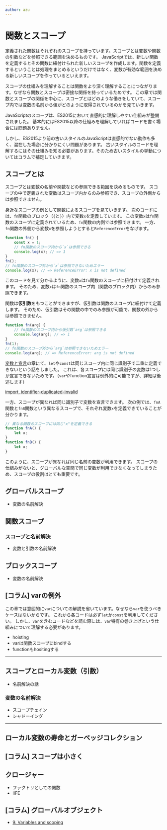 ```yaml
---
author: azu
---
```


# 関数とスコープ

定義された関数はそれぞれのスコープを持っています。スコープとは変数や関数の引数などを参照できる範囲を決めるものです。
JavaScriptでは、新しい関数を定義するとその関数に紐付けられた新しいスコープを作成します。関数を定義するということは処理をまとめるというだけではなく、変数が有効な範囲を決める新しいスコープを作っているといえます。

スコープの仕組みを理解することは関数をより深く理解することにつながります。なぜなら関数とスコープは密接な関係を持っているためです。
この章では関数とスコープの関係を中心に、スコープとはどのような働きをしていて、スコープ内では変数の名前から値がどのように取得されているのかを見ていきます。

JavaScriptのスコープは、ES2015において直感的に理解しやすい仕組みが整備されました。
基本的にはES2015以降の仕組みを理解していればコードを書く場合には問題ありません。

しかし、ES2015より前の古いスタイルのJavaScriptは直感的でない動作も多く、混在した場合に分かりにくい問題があります。
古いスタイルのコードを理解するにはその仕組みを知る必要があります。そのため古いスタイルの挙動についてはコラムで補足していきます。

## スコープとは

スコープとは変数の名前や関数などの参照できる範囲を決めるものです。
スコープの中で定義された変数はスコープ内からのみ参照でき、スコープの外側からは参照できません。

身近なスコープの例として関数によるスコープを見ていきます。
次のコードには、`fn`関数のブロック（`{`と`}`）内で変数`x`を定義しています。
この変数`x`は`fn`関数のスコープに定義されているため、`fn`関数の内側では参照できます。
一方、`fn`関数の外側から変数`x`を参照しようとすると`ReferenceError`をなげます。

```js
function fn() {
    const x = 1;
    // fn関数のスコープ内から`x`は参照できる
    console.log(x); // => 1
}
fn();
// fn関数のスコープ外から`x`は参照できないためエラー
console.log(x); // => ReferenceError: x is not defined
```

このコードを見て分かるように、変数`x`は`fn`関数のスコープに紐付けて定義されます。
そのため、変数`x`は`fn`関数のスコープ内（関数のブロック内）からのみ参照できます。

関数は**仮引数**をもつことができますが、仮引数は関数のスコープに紐付けて定義します。
そのため、仮引数はその関数の中でのみ参照が可能で、関数の外からは参照できません。

<!-- Note: 関数の仮引数はvarで宣言されたものと同じ扱い

関数の宣言
- Set F.[[FormalParameters]] to ParameterList.
- https://tc39.github.io/ecma262/#sec-functioninitialize
- function objectの[[Environment]]ではなく、[[FormalParameters]]に代入される
- 仮引数は関数のスコープではなくfunction objectに紐づく

関数の初期化処理
- https://tc39.github.io/ecma262/#sec-functiondeclarationinstantiation
- [[FormalParameters]]は初期化時に`varEnv`に対して代入される
- つまり、仮引数はvarで宣言しているのと同じになる
- スコープという意味では内側のみから参照でき、外からは参照できないという点で同じ

 -->

```js
function fn(arg) {
    // fn関数のスコープ内から仮引数`arg`は参照できる
    console.log(arg); // => 1
}
fn(1);
// fn関数のスコープ外から`arg`は参照できないためエラー
console.log(arg); // => ReferenceError: arg is not defined
```

[変数と宣言](../variables/README.md)の章にて、`let`や`const`は同じスコープ内に同じ識別子で二重に定義できないという話をしました。
これは、各スコープには同じ識別子の変数は1つしか宣言できないためです。（`var`やfunction宣言は例外的に可能ですが、詳細は後述します）

[import, identifier-duplicated-invalid](./src/identifier-duplicated-invalid)

一方、スコープが異なれば同じ識別子で変数を宣言できます。
次の例では、`fnA`関数と`fnB`関数という異なるスコープで、それぞれ変数`x`を定義できていることが分かります。

```js
// 異なる関数のスコープには同じ"x"を定義できる
function fnA() {
    let x;
}
function fnB() {
    let x;
}
```

このように、スコープが異なれば同じ名前の変数が利用できます。
スコープの仕組みがないと、グローバルな空間で同じ変数が利用できなくなってしまうため、スコープの役割はとても重要です。

## グローバルスコープ

- 変数の名前解決

## 関数スコープ

### スコープと名前解決

- 変数と引数の名前解決

## ブロックスコープ

- 変数の名前解決

## [コラム] varの例外

この章では意図的に`var`についての解説を省いています。なぜなら`var`を使うべきケースはないからです。
これから各コードは必ず`let`か`const`を利用してください。
しかし、`var`を含むコードなどを読む際には、`var`特有の巻き上げという仕組みについて理解する必要があります。

- hoisting
- varは関数スコープにbindする
- functionもhositingする

----

## スコープとローカル変数（引数）

- 名前解決の話

### 変数の名前解決

- スコープチェイン
- シャドーイング

----

## ローカル変数の寿命とガーベッジコレクション

## [コラム] スコープは小さく

## クロージャー

- ファクトリとしての関数
- IIFE

## [コラム] グローバルオブジェクト

- [9. Variables and scoping](http://exploringjs.com/es6/ch_variables.html#sect_global-object "9. Variables and scoping")

